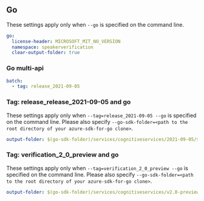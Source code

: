 ## Go

These settings apply only when `--go` is specified on the command line.

``` yaml $(go)
go:
  license-header: MICROSOFT_MIT_NO_VERSION
  namespace: speakerverification
  clear-output-folder: true
```

### Go multi-api

``` yaml $(go) && $(multiapi)
batch:
  - tag: release_2021-09-05
```

### Tag: release_release_2021-09-05 and go

These settings apply only when `--tag=release_2021-09-05 --go` is specified on the command line.
Please also specify `--go-sdk-folder=<path to the root directory of your azure-sdk-for-go clone>`.

``` yaml $(tag) == 'release_2021-09-05' && $(go)
output-folder: $(go-sdk-folder)/services/cognitiveservices/2021-09-05/$(namespace)
```

### Tag: verification_2_0_preview and go

These settings apply only when `--tag=verification_2_0_preview --go` is specified on the command line.
Please also specify `--go-sdk-folder=<path to the root directory of your azure-sdk-for-go clone>`.

``` yaml $(tag) == 'verification_2_0_preview' && $(go)
output-folder: $(go-sdk-folder)/services/cognitiveservices/v2.0-preview/$(namespace)
```
